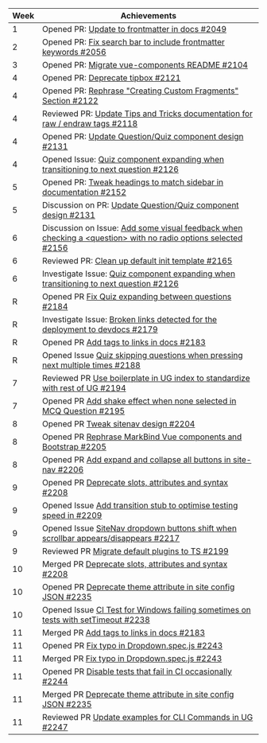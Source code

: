 | Week | Achievements |
| ---- | ------------ |
| 1 | Opened PR: [Update to frontmatter in docs #2049](https://github.com/MarkBind/markbind/pull/2049) |
| 2 | Opened PR: [Fix search bar to include frontmatter keywords #2056](https://github.com/MarkBind/markbind/pull/2056) |
| 3 | Opened PR: [Migrate vue-components README #2104](https://github.com/MarkBind/markbind/pull/2104) |
| 4 | Opened PR: [Deprecate tipbox #2121](https://github.com/MarkBind/markbind/pull/2121) |
| 4 | Opened PR: [Rephrase "Creating Custom Fragments" Section #2122](https://github.com/MarkBind/markbind/pull/2122) |
| 4 | Reviewed PR: [Update Tips and Tricks documentation for raw / endraw tags #2118](https://github.com/MarkBind/markbind/pull/2118) |
| 4 | Opened PR: [Update Question/Quiz component design #2131](https://github.com/MarkBind/markbind/pull/2131) |
| 4 | Opened Issue: [Quiz component expanding when transitioning to next question #2126](https://github.com/MarkBind/markbind/issues/2126) |
| 5 | Opened PR: [Tweak headings to match sidebar in documentation #2152](https://github.com/MarkBind/markbind/pull/2152)
| 5 | Discussion on PR: [Update Question/Quiz component design #2131](https://github.com/MarkBind/markbind/pull/2131)
| 6 | Discussion on Issue: [Add some visual feedback when checking a \<question> with no radio options selected #2156](https://github.com/MarkBind/markbind/issues/2156)
| 6 | Reviewed PR: [Clean up default init template #2165](https://github.com/MarkBind/markbind/pull/2165)
| 6 | Investigate Issue: [Quiz component expanding when transitioning to next question #2126](https://github.com/MarkBind/markbind/issues/2126) |
| R | Opened PR [Fix Quiz expanding between questions #2184](https://github.com/MarkBind/markbind/pull/2184)
| R | Investigate Issue: [Broken links detected for the deployment to devdocs #2179](https://github.com/MarkBind/markbind/issues/2179)
| R | Opened PR [Add tags to links in docs #2183](https://github.com/MarkBind/markbind/pull/2183)
| R | Opened Issue [Quiz skipping questions when pressing next multiple times #2188](https://github.com/MarkBind/markbind/issues/2188)
| 7 | Reviewed PR [Use boilerplate in UG index to standardize with rest of UG #2194](https://github.com/MarkBind/markbind/pull/2194)
| 7 | Opened PR [Add shake effect when none selected in MCQ Question #2195](https://github.com/MarkBind/markbind/pull/2195)
| 8 | Opened PR [Tweak sitenav design #2204](https://github.com/MarkBind/markbind/pull/2204)
| 8 | Opened PR [Rephrase MarkBind Vue components and Bootstrap #2205](https://github.com/MarkBind/markbind/pull/2205)
| 8 | Opened PR [Add expand and collapse all buttons in site-nav #2206](https://github.com/MarkBind/markbind/pull/2206)
| 9 | Opened PR [Deprecate slots, attributes and syntax #2208](https://github.com/MarkBind/markbind/pull/2208)
| 9 | Opened Issue [Add transition stub to optimise testing speed in #2209](https://github.com/MarkBind/markbind/issues/2209)
| 9 | Opened Issue [SiteNav dropdown buttons shift when scrollbar appears/disappears #2217](https://github.com/MarkBind/markbind/issues/2217)
| 9 | Reviewed PR [Migrate default plugins to TS #2199](https://github.com/MarkBind/markbind/pull/2199)
| 10 | Merged PR [Deprecate slots, attributes and syntax #2208](https://github.com/MarkBind/markbind/pull/2208)
| 10 | Opened PR [Deprecate theme attribute in site config JSON #2235](https://github.com/MarkBind/markbind/pull/2235)
| 10 | Opened Issue [CI Test for Windows failing sometimes on tests with setTimeout #2238](https://github.com/MarkBind/markbind/issues/2238)
| 11 | Merged PR [Add tags to links in docs #2183](https://github.com/MarkBind/markbind/pull/2183)
| 11 | Opened PR [Fix typo in Dropdown.spec.js #2243](https://github.com/MarkBind/markbind/pull/2243)
| 11 | Merged PR [Fix typo in Dropdown.spec.js #2243](https://github.com/MarkBind/markbind/pull/2243)
| 11 | Opened PR [Disable tests that fail in CI occasionally #2244](https://github.com/MarkBind/markbind/pull/2244)
| 11 | Merged PR [Deprecate theme attribute in site config JSON #2235](https://github.com/MarkBind/markbind/pull/2235)
| 11 | Reviewed PR [Update examples for CLI Commands in UG #2247](https://github.com/MarkBind/markbind/pull/2247)
